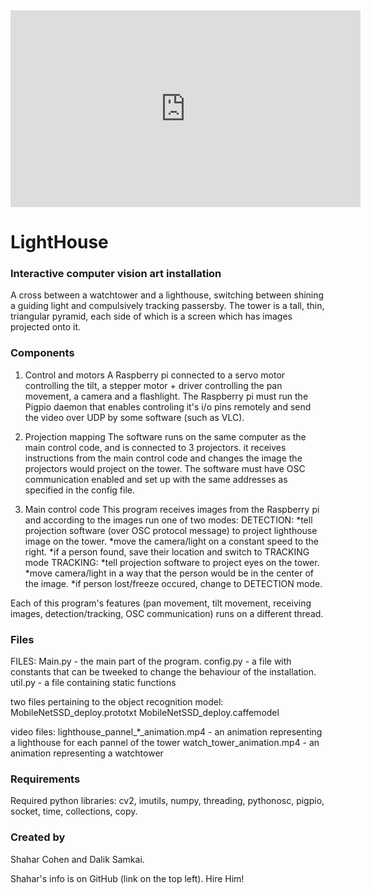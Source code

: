 <iframe width="560" height="315" src="https://www.youtube.com/embed/Ru6Z45Rh16o" title="YouTube video player" frameborder="0" allow="accelerometer; autoplay; clipboard-write; encrypted-media; gyroscope; picture-in-picture" allowfullscreen></iframe>

# LightHouse
### Interactive computer vision art installation
A cross between a watchtower and a lighthouse, switching between shining a guiding light and compulsively tracking passersby.
The tower is a tall, thin, triangular pyramid, each side of which is a screen which has images projected onto it.

### Components
1. Control and motors
A Raspberry pi connected to a servo motor controlling the tilt, a stepper motor + driver controlling the pan movement, a camera and a flashlight.
The Raspberry pi must run the Pigpio daemon that enables controling it's i/o pins remotely and send the video over UDP by some software (such as VLC).

2. Projection mapping
The software runs on the same computer as the main control code, and is connected to 3 projectors. it receives instructions from the main control code and changes the image the projectors would project on the tower. The software must have OSC communication enabled and set up with the same addresses as specified in the config file.

3. Main control code
This program receives images from the Raspberry pi and according to the images run one of two modes: DETECTION: *tell projection software (over OSC protocol message) to project lighthouse image on the tower. *move the camera/light on a constant speed to the right. *if a person found, save their location and switch to TRACKING mode TRACKING: *tell projection software to project eyes on the tower. *move camera/light in a way that the person would be in the center of the image. *if person lost/freeze occured, change to DETECTION mode.

Each of this program's features (pan movement, tilt movement, receiving images, detection/tracking, OSC communication) runs on a different thread.

### Files
FILES: Main.py - the main part of the program. config.py - a file with constants that can be tweeked to change the behaviour of the installation. util.py - a file containing static functions

two files pertaining to the object recognition model: MobileNetSSD_deploy.prototxt MobileNetSSD_deploy.caffemodel

video files: lighthouse_pannel_*_animation.mp4 - an animation representing a lighthouse for each pannel of the tower watch_tower_animation.mp4 - an animation representing a watchtower

### Requirements

Required python libraries: cv2, imutils, numpy, threading, pythonosc, pigpio, socket, time, collections, copy.

### Created by

Shahar Cohen and Dalik Samkai.

Shahar's info is on GitHub (link on the top left). Hire Him!
